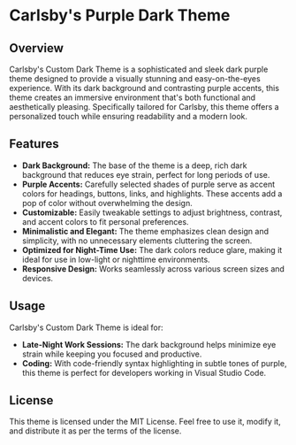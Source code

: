 # Carlsby's Purple Dark Theme

## Overview

Carlsby's Custom Dark Theme is a sophisticated and sleek dark purple theme designed to provide a visually stunning and easy-on-the-eyes experience. With its dark background and contrasting purple accents, this theme creates an immersive environment that's both functional and aesthetically pleasing. Specifically tailored for Carlsby, this theme offers a personalized touch while ensuring readability and a modern look.

## Features

- **Dark Background:** The base of the theme is a deep, rich dark background that reduces eye strain, perfect for long periods of use.
- **Purple Accents:** Carefully selected shades of purple serve as accent colors for headings, buttons, links, and highlights. These accents add a pop of color without overwhelming the design.
- **Customizable:** Easily tweakable settings to adjust brightness, contrast, and accent colors to fit personal preferences.
- **Minimalistic and Elegant:** The theme emphasizes clean design and simplicity, with no unnecessary elements cluttering the screen.
- **Optimized for Night-Time Use:** The dark colors reduce glare, making it ideal for use in low-light or nighttime environments.
- **Responsive Design:** Works seamlessly across various screen sizes and devices.

## Usage

Carlsby's Custom Dark Theme is ideal for:

- **Late-Night Work Sessions:** The dark background helps minimize eye strain while keeping you focused and productive.
- **Coding:** With code-friendly syntax highlighting in subtle tones of purple, this theme is perfect for developers working in Visual Studio Code.

## License

This theme is licensed under the MIT License. Feel free to use it, modify it, and distribute it as per the terms of the license.
